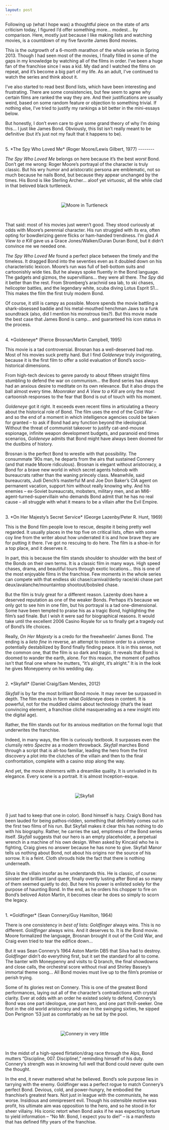 ```yaml
---
layout: post
---
```


Following up (what I hope was) a thoughtful piece on the state of arts criticism today, I figured I’d offer something more… modest… by comparison. Here, mostly just because I like making lists and watching movies, is a countdown of my five favorite James Bond movies.

This is the outgrowth of a 6-month marathon of the whole series in Spring 2013. Though I had seen most of the movies, I finally filled in some of the gaps in my knowledge by watching all of the films in order. I’ve been a huge fan of the franchise since I was a kid. My dad and I watched the films on repeat, and it’s become a big part of my life. As an adult, I’ve continued to watch the series and think about it.

I’ve also started to read best Bond lists, which have been interesting and frustrating. There are some consistencies, but few seem to agree why certain films are ranked the way they are. And their justifications are usually weird, based on some random feature or objection to something trivial. If nothing else, I’ve tried to justify my rankings a bit better in the mini-essays below.

But honestly, I don’t even care to give some grand theory of why I’m doing this… I just like James Bond. Obviously, this list isn’t really meant to be definitive (but it’s just not my fault that it happens to be).

<br>
5. *The Spy Who Loved Me* (Roger Moore/Lewis Gilbert, 1977)
--------

*The Spy Who Loved Me* belongs on here because it’s the best *worst* Bond. Don’t get me wrong: Roger Moore’s portrayal of the character is truly classic. But his wry humor and aristocratic persona are emblematic, not so much because he nails Bond, but because they appear unchanged by the times. His Bond is like Sterling Archer… aloof yet virtuosic, all the while clad in that beloved black turtleneck.

<br>
<p align="center">
<img src="https://jarekervin.github.io/img_mooreturtle.jpg" alt="Moore in Turtleneck">
</p>
<br>

That said: most of his movies just weren’t good. They stood curiously at odds with Moore’s perennial character. His run struggled with its era, often opting for bowdlerizing genre flicks or ham-handed trendiness. I’m glad *A View to a Kill* gave us a Grace Jones/Walken/Duran Duran Bond, but it didn’t convince me we needed one.

*The Spy Who Loved Me* found a perfect place between the timely and the timeless. It dragged Bond into the seventies even as it doubled down on his characteristic lexicon. Moore’s run was full of bell-bottom suits and cartoonishly wide ties. But he always spoke fluently in the Bond language. The gadgets and gizmos, the supervillians… they were all there. *The Spy* did it better than the rest. From Stromberg’s arachnid sea lab, to ski chases, helicopter battles, and the legendary white, scuba diving Lotus Esprit S1... This makes the film the first truly modern Bond.

Of course, it still is campy as possible. Moore spends the movie battling a shark-obsessed baddie and his metal-mouthed henchman Jaws to a funk soundtrack (also, did I mention his monstrous ties?). But this movie made the best case that James Bond is camp… and guaranteed his icon status in the process.

<br>
4. *Goldeneye* (Pierce Brosnan/Martin Campbell, 1995)

This movie is a tad controversial. Brosnan has a well-deserved bad rep. Most of his movies suck pretty hard. But I find *Goldeneye* truly invigorating, because it is the first film to offer a solid evaluation of Bond’s socio-historical dimensions.

From high-tech devices to genre parody to about fifteen straight films stumbling to defend the war on communism… the Bond series has always had an anxious desire to meditate on its own relevance. But it also drops the ball almost every time. *Moonraker* and *A View to a Kill* are only the most cartoonish responses to the fear that Bond is out of touch with his moment.

*Goldeneye* got it right. It exceeds even recent films in articulating a theory about the historical role of Bond. The film uses the end of the Cold War – and so the end of a moment in which intelligence agencies could be taken for granted – to ask if Bond had any function beyond the ideological. Without the threat of communist takeover to justify cat-and-mouse espionage, infinite weapon development budgets, and paranoid end times scenarios, *Goldeneye* admits that Bond might have always been doomed for the dustbins of history.

Brosnan is the perfect Bond to wrestle with that possibility. The consummate ‘90s man, he departs from the airs that sustained Connery (and that made Moore ridiculous). Brosnan is elegant without aristocracy, a Bond for a brave new world in which secret agents hobnob with bureaucrats rather than the waning princely class. Meanwhile, said bureaucrats, Judi Dench’s masterful M and Joe Don Baker’s CIA agent on permanent vacation, support him without really knowing why. And his enemies – ex-Soviet bureaucrats, mobsters, military men, and an MI6-agent-turned-supervillain who demands Bond admit that he has no real cause – all struggle with what it means to be a villain after the Evil Empire.

<br>
3. *On Her Majesty’s Secret Service* (George Lazenby/Peter R. Hunt, 1969)

This is the Bond film people love to rescue, despite it being pretty well regarded. It usually places in the top five on critical lists, often with some coy line from the writer about how underrated it is and how brave they are for putting it there. I’ve got no rescuing to do here. The film is a shoe-in for a top place, and it deserves it.

In part, this is because the film stands shoulder to shoulder with the best of the Bonds on their own terms. It is a classic film in many ways. High speed chases, drama, and beautiful tours through exotic locations… this is one of the most enjoyable films in the franchise. Few moments in the whole series can compete with that endless ski chase/carnival/derby race/ski chase part deux/avalanche/mountaintop shootout/bobsled chase.

But the film is truly great for a different reason. Lazenby does have a deserved reputation as one of the weaker Bonds. Perhaps it’s because we only got to see him in one film, but his portrayal is a tad one-dimensional. Some have been tempted to praise his as a tragic Bond, highlighting the film’s sad finale. But I wish it were sad for biographical reasons. It would take until the excellent 2006 Casino Royale for us to finally get a tragedy out of Bond’s life choices.

Really, *On Her Majesty* is a credo for the freewheelin’ James Bond. The ending is a *lieto fine* in reverse, an attempt to restore order to a universe potentially destabilized by Bond finally finding peace. It is in this sense, not the common one, that the film is so dark and tragic. It reveals that Bond is doomed to wander the earth, alone. For this reason, the moment of pathos isn’t that final one where he mutters, “it’s alright, it’s alright.” It is in the look he gives Moneypenny on his wedding day.

<br>
2. *Skyfall* (Daniel Craig/Sam Mendes, 2012)

*Skyfall* is by far the most brilliant Bond movie. It may never be surpassed in depth. The film enacts in form what *Goldeney*e does in content. It is powerful, not for the muddled claims about technology (that’s the least convincing element, a franchise cliché masquerading as a new insight into the digital age). 

Rather, the film stands out for its anxious meditation on the formal logic that underwrites the franchise.

Indeed, in many ways, the film is curiously textbook. It surpasses even the clumsily retro *Spectre* as a modern throwback. *Skyfall* marches Bond through a script that is all-too familiar, leading the hero from the first discovery a plot into the clutches of the villain and then to the final confrontation, complete with a casino stop along the way.

And yet, the movie shimmers with a dreamlike quality. It is unrivaled in its elegance. Every scene is a portrait. It is almost Inception-esque.

<br>
<p align="center">
<img src="https://jarekervin.github.io/img_skyfall.jpg" alt="Skyfall">
</p>
<br>

(I just had to keep that one in color). Bond himself is hazy. Craig’s Bond has been lauded for being pathos-ridden, something that definitely comes out in the first two films of his run. But Skyfall makes it clear this has nothing to do with his biography. Rather, he carries the sad, emptiness of the Bond series itself. *Skyfall* suggests that our hero is an empty placeholder, a perpetual wrench in a machine of his own design. When asked by Kincaid who he is fighting, Craig gives no answer because he has none to give. Skyfall Manor tells us nothing about Bond, not about his origins nor the source of his sorrow. It is a feint. Cloth shrouds hide the fact that there is nothing underneath.

Silva is the villain insofar as he understands this. He is classic, of course: sinister and brilliant (and queer, finally overtly lusting after Bond as so many of them seemed quietly to do). But here his power is enlisted solely for the purpose of haunting Bond. In the end, as he orders his chopper to fire on Bond’s beloved Aston Martin, it becomes clear he does so simply to scorn the legacy.

<br>
1. *Goldfinger* (Sean Connery/Guy Hamilton, 1964)

There is one consistency in *best of* lists: *Goldfinger* always wins. This is no different. *Goldfinger* always wins. And it deserves to. It is *the* Bond movie. Moore formalized the language, Brosnan brought it out of the Cold War, and Craig even tried to tear the edifice down…

But it was Sean Connery’s 1964 Aston Martin DB5 that Silva had to destroy. *Goldfinger* didn’t do everything first, but it set the standard for all to come. The banter with Moneypenny and visits to Q branch, the final showdowns and close calls, the orchestral score without rival and Shirley Bassey’s immortal theme song… All Bond movies must live up to the film’s promise or perish trying.

Some of its glories rest on Connery. This is one of the greatest Bond performances, laying out all of the character’s contradictions with crystal clarity. Ever at odds with an order he existed solely to defend, Connery’s Bond was one part ideologue, one part hero, and one part thrill-seeker. One foot in the old world aristocracy and one in the swinging sixties, he sipped Don Perignon ’53 just as comfortably as he sat by the pool.

<br>
<p align="center">
<img src="https://jarekervin.github.io/img_connery.jpg" alt="Connery in very little">
</p>
<br>

In the midst of a high-speed flirtation/drag race through the Alps, Bond mutters “Discipline, 007. Discipline!,” reminding himself of his duty. Connery’s strength was in knowing full well that Bond could never quite own the thought.

In the end, it never mattered what he believed. Bond’s sole purpose lies in tarrying with the enemy. Goldfinger was a perfect rogue to match Connery’s perfect Bond. Devious, cold, and power-hungry, he embodied the franchise’s greatest fears. Not just in league with the communists, he was worse. Insidious and omnipresent evil. Though his ostensible motive was profit, his ultimate aim was opposition to the hero, and so he stood in for sheer villainy. His iconic retort when Bond asks if he was expecting torture to yield information – “No Mr. Bond, I expect you to die!” – is a manifesto that has defined fifty years of the franchise.
